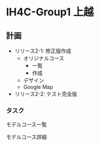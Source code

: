 # IH4C-Group1 上越

## 計画

- リリース2-1: 修正版作成
  - オリジナルコース
    - 一覧
    - 作成
  - デザイン
  - Google Map
- リリース2-2: テスト完全版

### タスク

モデルコース一覧

モデルコース詳細